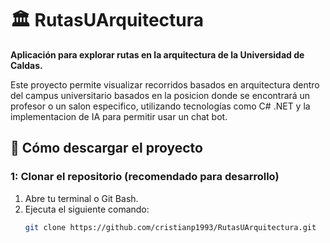 # 🏛️ RutasUArquitectura  
**Aplicación para explorar rutas en la arquitectura de la Universidad de Caldas.**  

Este proyecto permite visualizar recorridos basados en arquitectura dentro del campus universitario basados en la posicion donde se encontrará un profesor o un salon especifico,
utilizando tecnologías como C# .NET y la implementacion de IA para permitir usar un chat bot.  

## 🚀 Cómo descargar el proyecto  
### 1: Clonar el repositorio (recomendado para desarrollo)  
1. Abre tu terminal o Git Bash.  
2. Ejecuta el siguiente comando:  
   ```bash
   git clone https://github.com/cristianp1993/RutasUArquitectura.git
